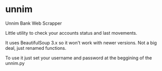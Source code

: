 unnim
=====

Unnim Bank Web Scrapper

Little utility to check your accounts status and last movements.

It uses BeautifulSoup 3.x so it won't work with newer versions. Not a big deal, just renamed functions.

To use it just set your username and password at the beggining of the unnim.py
